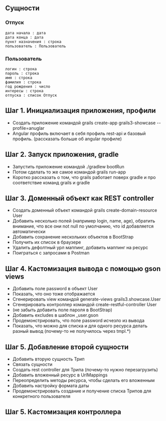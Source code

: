 ## Сущности

### Отпуск
	дата начала : дата
	дата конца : дата
	пункт назначения : строка
	пользователь : Пользователь
	
### Пользователь
	логин : строка
	пароль : строка
	имя : строка
	фамилия : строка
	год рождения : число
	интересы : строка
	отпуска : список Отпуск

## Шаг 1. Инициализация приложения, профили

* Создать приложение командой grails create-app grails3-showcase --profile=anuglar
* Angular профиль включает в себя профиль rest-api и базовый профиль. (рассказать больше об angular профиле)

## Шаг 2. Запуск приложения, gradle

* Запустить приложение командой ./gradlew bootRun
* Потом сделать то же самое командой grails run-app
* Коротко рассказать о том, что grails работает поверх gradle и про соответствие команд grails и gradle

## Шаг 3. Доменный объект как REST controller

* Создать доменный объект командой grails create-domain-resource User
* Добавить несколько полей (например login, name, age), обратить внимание, что все они not null по умолчанию, что id добавляется автоматически
* Добавить сохранение нескольких объектов в BootStrap
* Получить их список в браузере
* Удалить дефолтный урл маппинг, добавить маппинг на ресурс
* Поиграться с запросами в Postman

## Шаг 4. Кастомизация вывода с помощью gson views

* Добавить поле password в объект User
* Показать, что оно тоже отображается
* Сгенерировать view командой generate-views grails3.showcase.User
* Сгенерировать контроллер командой create-restful-controller User 
* (не забыть добавить поле пароля в BootStrap)
* Добавить excludes в шаблон _user.gson
* Продемонстрировать, что поле password исчезло из вывода
* Показать, что можно для списка и для одного ресурса делать разный вывод (почему-то не получилось через tmpl.*)

## Шаг 5. Добавление второй сущности

* Добавить вторую сущность Трип
* Связать сущности
* Создать rest controller для Трипа (почему-то нужно перезагрузить)
* Добавить вложенный ресурс в UrlMappings
* Переопределить методы ресурса, чтобы сделать его вложенным
* Добавить настройку формата даты
* Продемонстрировать создание и получение списка Трипов для конкретного пользователя

## Шаг 5. Кастомизация контроллера 

